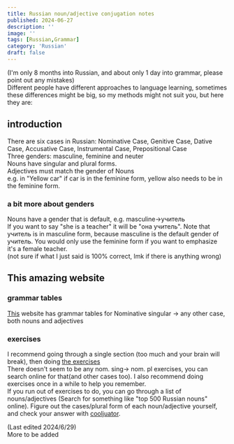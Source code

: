 ```yaml
---
title: Russian noun/adjective conjugation notes
published: 2024-06-27
description: ''
image: ''
tags: [Russian,Grammar]
category: 'Russian'
draft: false
---
```

(I'm only 8 months into Russian, and about only 1 day into grammar, please point out any mistakes)  
Different people have different approaches to language learning, sometimes these differences might be big, so my methods might not suit you, but here they are:  
## introduction
There are six cases in Russian: Nominative Case, Genitive Case, Dative Case, Accusative Case, Instrumental Case, Prepositional Case  
Three genders: masculine, feminine and neuter  
Nouns have singular and plural forms.  
Adjectives must match the gender of Nouns  
e.g. in "Yellow car" if car is in the feminine form, yellow also needs to be in the feminine form.  
### a bit more about genders
Nouns have a gender that is default, e.g. masculine->учитель  
If you want to say "she is a teacher" it will be "она учитель". Note that учитель is in masculine form, because masculine is the default gender of учитель. You would only use the feminine form if you want to emphasize it's a female teacher.  
(not sure if what I just said is 100% correct, lmk if there is anything wrong)  
## This amazing website
### grammar tables
[This](https://www.russianforfree.com/grammar-of-russian-language.php) website has grammar tables for Nominative singular -> any other case, both nouns and adjectives
### exercises
I recommend going through a single section (too much and your brain will break), then doing [the exercises](https://www.russianforfree.com/exercises.php)  
There doesn't seem to be any nom. sing-> nom. pl exercises, you can search online for that(and other cases too). I also recommend doing exercises once in a while to help you remember.  
If you run out of exercises to do, you can go through a list of nouns/adjectives (Search for something like "top 500 Russian nouns" online). Figure out the cases/plural form of each noun/adjective yourself, and check your answer with [cooljuator](https://cooljugator.com/).


(Last edited 2024/6/29)  
More to be added
